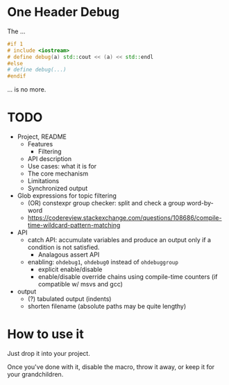 # One Header Debug

The ...

```c++
#if 1 
# include <iostream>
# define debug(a) std::cout << (a) << std::endl
#else
# define debug(...) 
#endif
```

... is no more.

# TODO

- Project, README
  - Features
    - Filtering
  - API description
  - Use cases: what it is for
  - The core mechanism
  - Limitations
  - Synchronized output
- Glob expressions for topic filtering
  - (OR) constexpr group checker: split and check a group word-by-word
  - https://codereview.stackexchange.com/questions/108686/compile-time-wildcard-pattern-matching
- API
  - catch API: accumulate variables and produce an output only if a condition is not satisfied.
    - Analagous assert API
  - enabling: `ohdebug1`, `ohdebug0` instead of `ohdebuggroup`
    - explicit enable/disable
    - enable/disable override chains using compile-time counters (if compatible w/ msvs and gcc)
- output
  - (?) tabulated output (indents)
  - shorten filename (absolute paths may be quite lengthy)

# How to use it

Just drop it into your project. 

Once you've done with it, disable the macro, throw it away, or keep it for your grandchildren.
